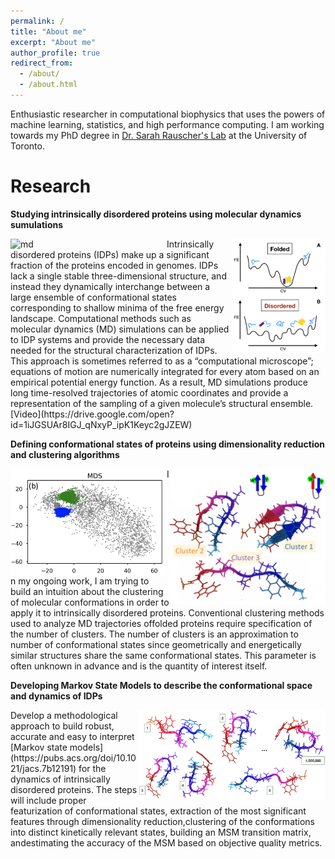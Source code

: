 ```yaml
---
permalink: /
title: "About me"
excerpt: "About me"
author_profile: true
redirect_from: 
  - /about/
  - /about.html
---
```


Enthusiastic researcher in computational biophysics that uses the powers of machine learning, statistics, and high performance computing. I am working towards my PhD degree in [Dr. Sarah Rauscher's Lab](https://www.utm.utoronto.ca/cps/faculty-staff/rauscher-sarah) at the University of Toronto.

Research
======

**Studying intrinsically disordered proteins using molecular dynamics sumulations** 

<img src="/images/idps.png" alt="idp" width="150px" align="right"> 
<img src="/images/ezgif-3-e1da36ca2200.gif" alt="md" width="250px" align="left"> 
Intrinsically disordered proteins (IDPs) make up a significant fraction of the proteins encoded in genomes. IDPs lack a single stable three-dimensional structure, and instead they dynamically interchange between a large ensemble of conformational states corresponding to shallow minima of the free energy landscape. Computational methods such as molecular dynamics (MD) simulations can be applied to IDP systems and provide the necessary data needed for the structural characterization of IDPs. This approach  is sometimes referred to as a “computational microscope”; equations of motion are numerically integrated for every atom based  on an empirical potential energy function. As a result, MD simulations produce long time-resolved trajectories of atomic coordinates and provide a representation of the sampling of a given molecule’s structural ensemble. [Video](https://drive.google.com/open?id=1iJGSUAr8IGJ_qNxyP_ipK1Keyc2gJZEW)


**Defining conformational states of proteins using dimensionality reduction and clustering algorithms**

<img src="/images/MDS.png" alt="mds" width="250px" align="left"> 
<img src="/images/clusters.png" alt="clusters" width="250px" align="right"> 
In my ongoing work, I am trying to build an intuition about the clustering of molecular conformations in order to apply it to intrinsically disordered proteins. Conventional clustering methods used to analyze MD trajectories offolded proteins require specification of the number of clusters.  The number of clusters is an approximation to number of conformational states since geometrically and energetically similar structures share the same conformational states. This parameter is often unknown in advance and is the quantity of interest itself.


**Developing Markov State Models to describe the conformational space and dynamics of IDPs**

<img src="/images/MSM.png" alt="MSMs" width="300px" align="right"> 
Develop a methodological approach to build robust, accurate and easy to interpret [Markov state models](https://pubs.acs.org/doi/10.1021/jacs.7b12191) for the dynamics of intrinsically disordered proteins.  The steps will include proper featurization of conformational states, extraction of the most significant features through dimensionality reduction,clustering  of  the  conformations  into  distinct  kinetically  relevant  states,  building  an  MSM  transition  matrix,  andestimating the accuracy of the MSM based on objective quality metrics.



